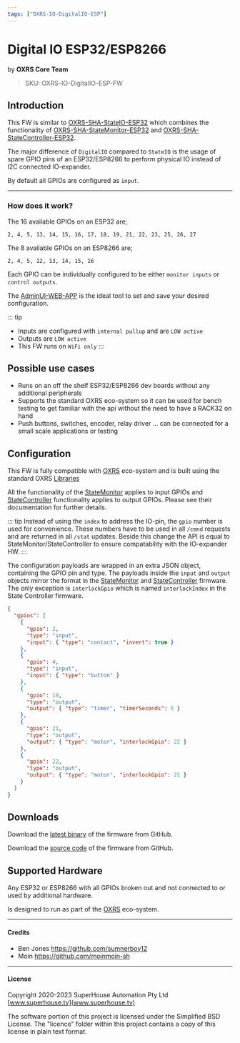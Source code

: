 ```yaml
---
tags: ["OXRS-IO-DigitalIO-ESP"]
---
```

# Digital IO ESP32/ESP8266
<p class="maker">by <b>OXRS Core Team</b></p>

> SKU: OXRS-IO-DigitalIO-ESP-FW

## Introduction
This FW is similar to [OXRS-SHA-StateIO-ESP32](/docs/firmware/state-io-esp32.md) which combines the functionality of [OXRS-SHA-StateMonitor-ESP32](/docs/firmware/state-monitor-esp32.md) and [OXRS-SHA-StateController-ESP32](/docs/firmware/state-controller-esp32.md).

The major difference of ```DigitalIO``` compared to ```StateIO```  is the usage of spare GPIO pins of an ESP32/ESP8266 to perform physical IO instead of I2C connected IO-expander.

By default all GPIOs are configured as ```input```.

---

### How does it work?
The 16 available GPIOs on an ESP32 are;

```2, 4, 5, 13, 14, 15, 16, 17, 18, 19, 21, 22, 23, 25, 26, 27```

The 8 available GPIOs on an ESP8266 are;

```2, 4, 5, 12, 13, 14, 15, 16```

Each GPIO can be individually configured to be either `monitor inputs` or `control outputs`.

The [AdminUI-WEB-APP](https://github.com/OXRS-IO/OXRS-IO-AdminUI-WEB-APP) is the ideal tool to set and save your desired configuration. 

::: tip
- Inputs are configured with `internal pullup` and are `LOW active`
- Outputs are `LOW active`
- This FW runs on `WiFi only`
:::

## Possible use cases
- Runs on an off the shelf ESP32/ESP8266 dev boards without any additional peripherals
- Supports the standard OXRS eco-system so it can be used for bench testing to get familiar with the api without the need to have a RACK32 on hand
- Push buttons, switches, encoder, relay driver ... can be connected for a small scale applications or testing

## Configuration
This FW is fully compatible with [OXRS](https://oxrs.io) eco-system and is built using the standard OXRS [Libraries](/docs/libraries/README.md)

All the functionality of the [StateMonitor](/docs/firmware/state-monitor-esp32.md) applies to input GPIOs and [StateController](/docs/firmware/state-controller-esp32.md) functionality applies to output GPIOs. Please see their documentation for further details.

::: tip
Instead of using the ```index``` to address the IO-pin, the `gpio` number is used for convenience. These numbers have to be used in all `/cmnd` requests and are returned in all `/stat` updates. Beside this change the API is equal to StateMonitor/StateController to ensure compatability with the IO-expander HW.
:::

The configuration payloads are wrapped in an extra JSON object, containing the GPIO pin and type. The payloads inside the `input` and `output` objects mirror the format in the [StateMonitor](/docs/firmware/state-monitor-esp32.md) and [StateController](/docs/firmware/state-controller-esp32.md) firmware. The only exception is `interlockGpio` which is named `interlockIndex` in the State Controller firmware.

```json
{
  "gpios": [
    {
      "gpio": 2,
      "type": "input",
      "input": { "type": "contact", "invert": true }
    },
    {
      "gpio": 4,
      "type": "input",
      "input": { "type": "button" }
    },
    {
      "gpio": 19,
      "type": "output",
      "output": { "type": "timer", "timerSeconds": 5 }
    },
    {
      "gpio": 21,
      "type": "output",
      "output": { "type": "motor", "interlockGpio": 22 }
    },
    {
      "gpio": 22,
      "type": "output",
      "output": { "type": "motor", "interlockGpio": 21 }
    }
  ]
}
```

## Downloads
Download the [latest binary](https://github.com/OXRS-IO/OXRS-IO-DigitalIO-ESP-FW/releases) of the firmware from GitHub.

Download the [source code](https://github.com/OXRS-IO/OXRS-IO-DigitalIO-ESP-FW) of the firmware from GitHub.

## Supported Hardware
Any ESP32 or ESP8266 with all GPIOs broken out and not connected to or used by additional hardware.

Is designed to run as part of the [OXRS](https://oxrs.io) eco-system.



---

#### Credits
 * Ben Jones <https://github.com/sumnerboy12>
 * Moin <https://github.com/moinmoin-sh>

 ---


#### License
Copyright 2020-2023 SuperHouse Automation Pty Ltd [www.superhouse.tv](www.superhouse.tv)

The software portion of this project is licensed under the Simplified
BSD License. The "licence" folder within this project contains a
copy of this license in plain text format.

